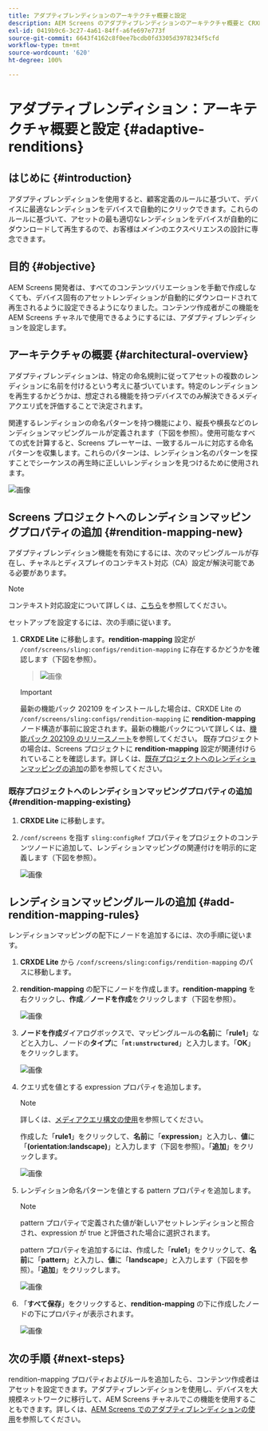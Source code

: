```yaml
---
title: アダプティブレンディションのアーキテクチャ概要と設定
description: AEM Screens のアダプティブレンディションのアーキテクチャ概要と CRXDE Lite での設定について説明します。
exl-id: 0419b9c6-3c27-4a61-84ff-a6fe697e773f
source-git-commit: 6643f4162c8f0ee7bcdb0fd3305d3978234f5cfd
workflow-type: tm+mt
source-wordcount: '620'
ht-degree: 100%

---
```


# アダプティブレンディション：アーキテクチャ概要と設定 {#adaptive-renditions}

## はじめに {#introduction}

アダプティブレンディションを使用すると、顧客定義のルールに基づいて、デバイスに最適なレンディションをデバイスで自動的にクリックできます。これらのルールに基づいて、アセットの最も適切なレンディションをデバイスが自動的にダウンロードして再生するので、お客様は&#x200B;*メイン*&#x200B;のエクスペリエンスの設計に専念できます。

## 目的 {#objective}

AEM Screens 開発者は、すべてのコンテンツバリエーションを手動で作成しなくても、デバイス固有のアセットレンディションが自動的にダウンロードされて再生されるように設定できるようになりました。コンテンツ作成者がこの機能を AEM Screens チャネルで使用できるようにするには、アダプティブレンディションを設定します。

## アーキテクチャの概要 {#architectural-overview}

アダプティブレンディションは、特定の命名規則に従ってアセットの複数のレンディションに名前を付けるという考えに基づいています。特定のレンディションを再生するかどうかは、想定される機能を持つデバイスでのみ解決できるメディアクエリ式を評価することで決定されます。

関連するレンディションの命名パターンを持つ機能により、縦長や横長などのレンディションマッピングルールが定義されます（下図を参照）。使用可能なすべての式を計算すると、Screens プレーヤーは、一致するルールに対応する命名パターンを収集します。これらのパターンは、レンディション名のパターンを探すことでシーケンスの再生時に正しいレンディションを見つけるために使用されます。

![画像](/help/user-guide/assets/adaptive-renditions/adaptive-renditions.png)

## Screens プロジェクトへのレンディションマッピングプロパティの追加 {#rendition-mapping-new}

アダプティブレンディション機能を有効にするには、次のマッピングルールが存在し、チャネルとディスプレイのコンテキスト対応（CA）設定が解決可能である必要があります。

>[!NOTE]
>コンテキスト対応設定について詳しくは、[こちら](https://sling.apache.org/documentation/bundles/context-aware-configuration/context-aware-configuration.html)を参照してください。

セットアップを設定するには、次の手順に従います。

1. **CRXDE Lite** に移動します。**rendition-mapping** 設定が `/conf/screens/sling:configs/rendition-mapping` に存在するかどうかを確認します（下図を参照）。

   >![画像](/help/user-guide/assets/adaptive-renditions/mapping-rules1.png)

   >[!IMPORTANT]
   >最新の機能パック 202109 をインストールした場合は、CRXDE Lite の `/conf/screens/sling:configs/rendition-mapping` に **rendition-mapping** ノード構造が事前に設定されます。最新の機能パックについて詳しくは、[機能パック 202109 のリリースノート](/help/user-guide/release-notes-fp-202109.md)を参照してください。
   >既存プロジェクトの場合は、Screens プロジェクトに **rendition-mapping** 設定が関連付けられていることを確認します。詳しくは、[既存プロジェクトへのレンディションマッピングの追加](#rendition-mapping-existing)の節を参照してください。

### 既存プロジェクトへのレンディションマッピングプロパティの追加 {#rendition-mapping-existing}

1. **CRXDE Lite** に移動します。

1. `/conf/screens` を指す `sling:configRef` プロパティをプロジェクトのコンテンツノードに追加して、レンディションマッピングの関連付けを明示的に定義します（下図を参照）。

   ![画像](/help/user-guide/assets/adaptive-renditions/renditon-mapping2.png)


## レンディションマッピングルールの追加 {#add-rendition-mapping-rules}

レンディションマッピングの配下にノードを追加するには、次の手順に従います。

1. **CRXDE Lite** から `/conf/screens/sling:configs/rendition-mapping` のパスに移動します。
1. **rendition-mapping** の配下にノードを作成します。**rendition-mapping** を右クリックし、**作成**／**ノードを作成**&#x200B;をクリックします（下図を参照）。

   ![画像](/help/user-guide/assets/adaptive-renditions/add-node1.png)

1. **ノードを作成**&#x200B;ダイアログボックスで、マッピングルールの&#x200B;**名前**&#x200B;に「**rule1**」などと入力し、ノードの&#x200B;**タイプ**&#x200B;に「**`nt:unstructured`**」と入力します。「**OK**」をクリックします。

   ![画像](/help/user-guide/assets/adaptive-renditions/add-node2.png)


1. クエリ式を値とする expression プロパティを追加します。

   >[!NOTE]
   >詳しくは、[メディアクエリ構文の使用](https://developer.mozilla.org/ja-JP/docs/Web/CSS/CSS_media_queries/Using_media_queries)を参照してください。

   作成した「**rule1**」をクリックして、**名前**&#x200B;に「**expression**」と入力し、**値**&#x200B;に「**(orientation:landscape)**」と入力します（下図を参照）。「**追加**」をクリックします。

   ![画像](/help/user-guide/assets/adaptive-renditions/add-node3.png)

1. レンディション命名パターンを値とする pattern プロパティを追加します。

   >[!NOTE]
   >pattern プロパティで定義された値が新しいアセットレンディションと照合され、expression が true と評価された場合に選択されます。

   pattern プロパティを追加するには、作成した「**rule1**」をクリックして、**名前**&#x200B;に「**pattern**」と入力し、**値**&#x200B;に「**landscape**」と入力します（下図を参照）。「**追加**」をクリックします。

   ![画像](/help/user-guide/assets/adaptive-renditions/add-node4.png)

1. 「**すべて保存**」をクリックすると、**rendition-mapping** の下に作成したノードの下にプロパティが表示されます。

   ![画像](/help/user-guide/assets/adaptive-renditions/add-node5.png)

## 次の手順 {#next-steps}

rendition-mapping プロパティおよびルールを追加したら、コンテンツ作成者はアセットを設定できます。アダプティブレンディションを使用し、デバイスを大規模ネットワークに移行して、AEM Screens チャネルでこの機能を使用することもできます。詳しくは、[AEM Screens でのアダプティブレンディションの使用](/help/user-guide/using-adaptive-renditions.md)を参照してください。
